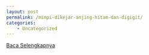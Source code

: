 ```yaml
---
layout: post
permalink: /mimpi-dikejar-anjing-hitam-dan-digigit/
categories:
    - Uncategorized
---
```


[Baca Selengkapnya](/01)